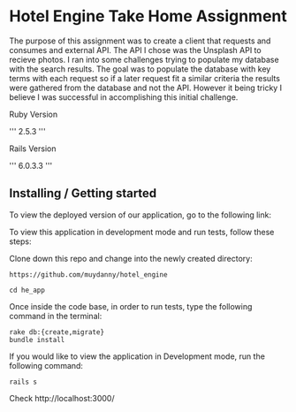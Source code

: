 # Hotel Engine Take Home Assignment

The purpose of this assignment was to create a client that requests and consumes and external API. The API I chose was the Unsplash API to recieve photos. I ran into some challenges trying to populate my database with the search results. The goal was to populate the database with key terms with each request so if a later request fit a similar criteria the results were gathered from the database and not the API. However it being tricky I believe I was successful in accomplishing this initial challenge. 

Ruby Version

'''
2.5.3
'''

Rails Version

'''
6.0.3.3
'''

## Installing / Getting started

To view the deployed version of our application, go to the following link:


To view this application in development mode and run tests, follow these steps:


Clone down this repo and change into the newly created directory:

```
https://github.com/muydanny/hotel_engine

cd he_app
```
Once inside the code base, in order to run tests, type the following command in the terminal:

```
rake db:{create,migrate}
bundle install
```

If you would like to view the application in Development mode, run the following command:

```
rails s
```

Check http://localhost:3000/


